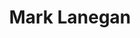 ---
title: "Mark Lanegan"
summary: "Mark William Lanegan was an American singer, songwriter, and poet. First becoming prominent as the lead singer for the early grunge band Screaming Trees, he was also known as a member of Queens of the Stone Age and The Gutter Twins. He released 12 solo studio albums, as well as three collaboration albums with Isobel Campbell and two with Duke Garwood. He was known for his baritone voice, which was described as being \"as scratchy as a three-day beard yet as supple and pliable as moccasin leather\" and has been compared to Tom Waits, Leonard Cohen, and Nick Cave.Lanegan began his musical career in 1984 with Screaming Trees, with whom he released seven studio albums and five EPs before their disbandment in 2000. During his time with the band, he also started a solo career and released his first solo studio album, The Winding Sheet, in 1990. He subsequently released a further 10 solo albums, which received critical recognition but only moderate commercial success. Following the end of Screaming Trees, he became a frequent collaborator of Queens of the Stone Age, and was a full-time member between 2001 and 2005 during the Songs for the Deaf and Lullabies to Paralyze eras.
Lanegan collaborated with various artists throughout his career. In the 1990s, he and Kurt Cobain recorded an album of Lead Belly covers that was ultimately never released. He also joined Layne Staley and Mike McCready in the band Mad Season, and formed the alternative rock group The Gutter Twins with Greg Dulli in 2003, as well as contributing to releases by Moby, Bomb the Bass, Soulsavers, Tinariwen, The Twilight Singers, Manic Street Preachers, and Unkle, among others.
Lanegan struggled with addiction to drugs and alcohol throughout his life, but had been sober for over a decade at the time of his death. Encouraged by his friend Anthony Bourdain, he released the memoir Sing Backwards and Weep in 2020. He followed this up in 2021 with the memoir Devil in a Coma, which focused on his near-death experience with COVID-19. He and his wife Shelley Brien left the U.S. in 2020 and settled in the Irish town of Killarney, where he died two years later at the age of 57. No cause of death was revealed."
slug: "mark-lanegan"
image: "mark-lanegan.jpg"
apple_music_artist_url: "https://music.apple.com/gb/artist/mark-lanegan/484831"
wikipedia_url: "https://en.wikipedia.org/wiki/Mark_Lanegan"
---